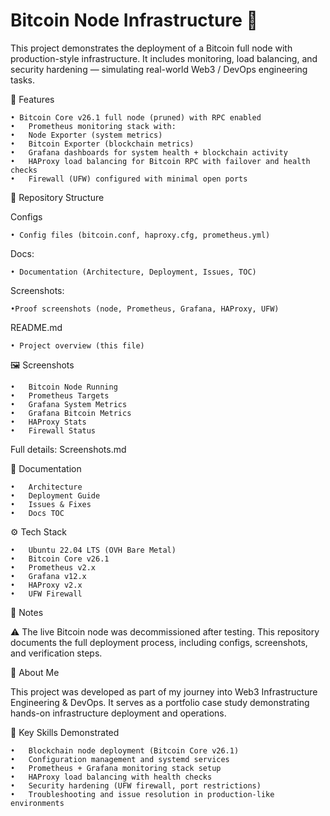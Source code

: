 # Bitcoin Node Infrastructure 🚀

This project demonstrates the deployment of a Bitcoin full node with production-style infrastructure.
It includes monitoring, load balancing, and security hardening — simulating real-world Web3 / DevOps engineering tasks.



🔑 Features

    • Bitcoin Core v26.1 full node (pruned) with RPC enabled
    •	Prometheus monitoring stack with:
    •	Node Exporter (system metrics)
    •	Bitcoin Exporter (blockchain metrics)
    •	Grafana dashboards for system health + blockchain activity
    •	HAProxy load balancing for Bitcoin RPC with failover and health checks
    •	Firewall (UFW) configured with minimal open ports



📂 Repository Structure

Configs

    • Config files (bitcoin.conf, haproxy.cfg, prometheus.yml)

Docs: 

    • Documentation (Architecture, Deployment, Issues, TOC)
Screenshots:

    •Proof screenshots (node, Prometheus, Grafana, HAProxy, UFW)
README.md 

    • Project overview (this file)

🖼️ Screenshots

	•	Bitcoin Node Running
	•	Prometheus Targets
	•	Grafana System Metrics
	•	Grafana Bitcoin Metrics
	•	HAProxy Stats
	•	Firewall Status
Full details: Screenshots.md



📖 Documentation

	•	Architecture
	•	Deployment Guide
	•	Issues & Fixes
	•	Docs TOC



⚙️ Tech Stack

	•	Ubuntu 22.04 LTS (OVH Bare Metal)
	•	Bitcoin Core v26.1
	•	Prometheus v2.x
	•	Grafana v12.x
	•	HAProxy v2.x
	•	UFW Firewall



📝 Notes

⚠️ The live Bitcoin node was decommissioned after testing.
This repository documents the full deployment process, including configs, screenshots, and verification steps.


👤 About Me

This project was developed as part of my journey into Web3 Infrastructure Engineering & DevOps.
It serves as a portfolio case study demonstrating hands-on infrastructure deployment and operations.

🔧 Key Skills Demonstrated

	•	Blockchain node deployment (Bitcoin Core v26.1)
	•	Configuration management and systemd services
	•	Prometheus + Grafana monitoring stack setup
	•	HAProxy load balancing with health checks
	•	Security hardening (UFW firewall, port restrictions)
	•	Troubleshooting and issue resolution in production-like environments
